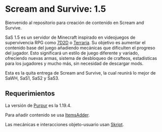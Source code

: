 # Scream and Survive: 1.5
Bienvenido al repositorio para creación de contenido en Scream and Survive.

SaS 1.5 es un servidor de Minecraft inspirado en videojuegos de supervivencia RPG como [7D2D](https://store.steampowered.com/app/251570/7_Days_to_Die/)
o [Terraria](https://store.steampowered.com/app/105600/Terraria/). 
Su objetivo es aumentar el contenido base del juego añadiendo mecánicas que dificulten el progreso del jugador.
Esto significará un estilo de juego diferente y variado, ofreciendo nuevas armas, sistema de desbloqueo de crafteos,
estadísticas para los jugadores y mucho más, sin necesidad de descargar mods.

Esta es la quita entrega de Scream and Survive, la cual reunirá lo mejor de SaWH, SaS1, SaS2 y SaS3.

## Requerimientos
La versión de [Purpur](https://purpurmc.org/downloads/1.19.4) es la 1.19.4.

Para añadir contenido se usa [ItemsAdder](https://www.spigotmc.org/resources/%E2%9C%A8itemsadder%E2%AD%90emotes-mobs-items-armors-hud-gui-emojis-blocks-wings-hats-liquids.73355/).

Las mecánicas e interacciones objeto-usuario usan [Skript](https://github.com/SkriptLang/Skript).
